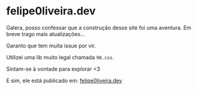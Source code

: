 # felipe0liveira.dev

Galera, posso confessar que a construção desse site foi uma aventura. Em breve trago mais atualizações... 

Garanto que tem muita issue por vir. 

Utilizei uma lib muito legal chamada `98.css`.  

Sintam-se à vontade para explorar <3  

E sim, ele está publicado em: [felipe0liveira.dev](https://felipe0liveira.dev)